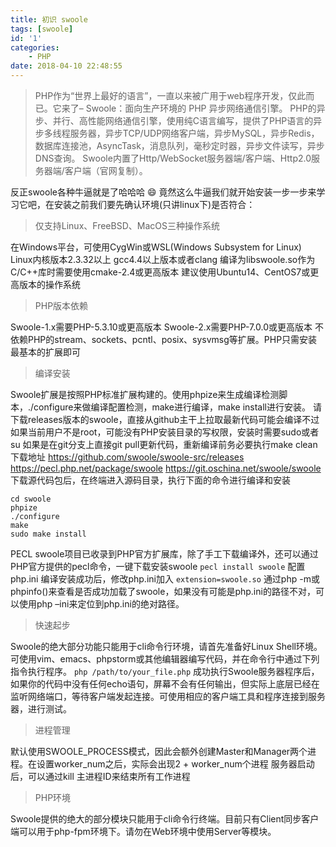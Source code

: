 ```yaml
---
title: 初识 swoole
tags: [swoole]
id: '1'
categories:
    - PHP
date: 2018-04-10 22:48:55
---
```


> PHP作为“世界上最好的语言”，一直以来被广用于web程序开发，仅此而已。它来了– Swoole：面向生产环境的 PHP 异步网络通信引擎。 PHP的异步、并行、高性能网络通信引擎，使用纯C语言编写，提供了PHP语言的异步多线程服务器，异步TCP/UDP网络客户端，异步MySQL，异步Redis，数据库连接池，AsyncTask，消息队列，毫秒定时器，异步文件读写，异步DNS查询。 Swoole内置了Http/WebSocket服务器端/客户端、Http2.0服务器端/客户端（官网复制）。

反正swoole各种牛逼就是了哈哈哈 :smile: 竟然这么牛逼我们就开始安装一步一步来学习它吧，在安装之前我们要先确认环境(只讲linux下)是否符合：

> 仅支持Linux、FreeBSD、MacOS三种操作系统

在Windows平台，可使用CygWin或WSL(Windows Subsystem for Linux) Linux内核版本2.3.32以上 gcc4.4以上版本或者clang 编译为libswoole.so作为C/C++库时需要使用cmake-2.4或更高版本 建议使用Ubuntu14、CentOS7或更高版本的操作系统

> PHP版本依赖

Swoole-1.x需要PHP-5.3.10或更高版本 Swoole-2.x需要PHP-7.0.0或更高版本 不依赖PHP的stream、sockets、pcntl、posix、sysvmsg等扩展。PHP只需安装最基本的扩展即可

> 编译安装

Swoole扩展是按照PHP标准扩展构建的。使用phpize来生成编译检测脚本，./configure来做编译配置检测，make进行编译，make install进行安装。 请下载releases版本的swoole，直接从github主干上拉取最新代码可能会编译不过 如果当前用户不是root，可能没有PHP安装目录的写权限，安装时需要sudo或者su 如果是在git分支上直接git pull更新代码，重新编译前务必要执行make clean 下载地址 https://github.com/swoole/swoole-src/releases https://pecl.php.net/package/swoole https://git.oschina.net/swoole/swoole 下载源代码包后，在终端进入源码目录，执行下面的命令进行编译和安装

```
cd swoole
phpize
./configure
make 
sudo make install
```

PECL swoole项目已收录到PHP官方扩展库，除了手工下载编译外，还可以通过PHP官方提供的pecl命令，一键下载安装swoole `pecl install swoole` 配置php.ini 编译安装成功后，修改php.ini加入 `extension=swoole.so` 通过php -m或phpinfo()来查看是否成功加载了swoole，如果没有可能是php.ini的路径不对，可以使用php –ini来定位到php.ini的绝对路径。

> 快速起步

Swoole的绝大部分功能只能用于cli命令行环境，请首先准备好Linux Shell环境。可使用vim、emacs、phpstorm或其他编辑器编写代码，并在命令行中通过下列指令执行程序。 `php /path/to/your_file.php` 成功执行Swoole服务器程序后，如果你的代码中没有任何echo语句，屏幕不会有任何输出，但实际上底层已经在监听网络端口，等待客户端发起连接。可使用相应的客户端工具和程序连接到服务器，进行测试。

> 进程管理

默认使用SWOOLE\_PROCESS模式，因此会额外创建Master和Manager两个进程。在设置worker\_num之后，实际会出现2 + worker\_num个进程 服务器启动后，可以通过kill 主进程ID来结束所有工作进程

> PHP环境

Swoole提供的绝大的部分模块只能用于cli命令行终端。目前只有Client同步客户端可以用于php-fpm环境下。请勿在Web环境中使用Server等模块。
